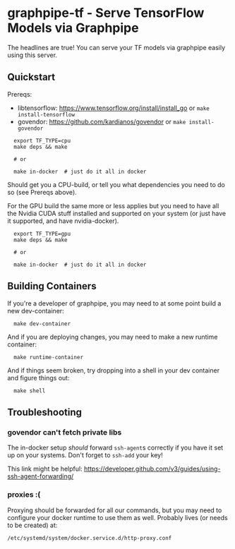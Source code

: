 # graphpipe-tf - Serve TensorFlow Models via Graphpipe

The headlines are true! You can serve your TF models via graphpipe
easily using this server.

## Quickstart

Prereqs:
  - libtensorflow: https://www.tensorflow.org/install/install_go or `make install-tensorflow`
  - govendor: https://github.com/kardianos/govendor or `make install-govendor`


```
  export TF_TYPE=cpu
  make deps && make

  # or

  make in-docker  # just do it all in docker
```

Should get you a CPU-build, or tell you what dependencies you need
to do so (see Prereqs above).

For the GPU build the same more or less applies but you need to have
all the Nvidia CUDA stuff installed and supported on your system (or
just have it supported, and have nvidia-docker).

```
  export TF_TYPE=gpu
  make deps && make

  # or

  make in-docker  # just do it all in docker
```

## Building Containers

If you're a developer of graphpipe, you may need to at some point
build a new dev-container:

```
  make dev-container
```

And if you are deploying changes, you may need to make a new runtime
container:

```
  make runtime-container
```

And if things seem broken, try dropping into a shell in your dev
container and figure things out:

```
  make shell
```

## Troubleshooting

### govendor can't fetch private libs
The in-docker setup _should_ forward `ssh-agent`s correctly if you
have it set up on your systems. Don't forget to `ssh-add` your key!

This link might be helpful: https://developer.github.com/v3/guides/using-ssh-agent-forwarding/

### proxies :(
Proxying should be forwarded for all our commands, but you may need
to configure your docker runtime to use them as well. Probably lives
(or needs to be created) at:

  `/etc/systemd/system/docker.service.d/http-proxy.conf`

